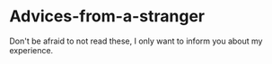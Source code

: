 # Advices-from-a-stranger
Don't be afraid to not read these, I only want to inform you about my experience.
